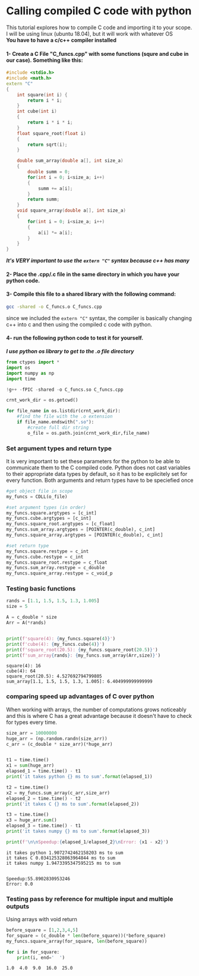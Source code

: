 # Calling compiled C code with python

This tutorial explores how to compile C code and importing it to your scope. I will be using linux (ubuntu 18.04), but it will work with whatever OS    
**You have to have a c/c++ compiler installed**  
#### 1- Create a C File "C_funcs.cpp" with some functions (squre and cube in our case). Something like this:  
```c++
#include <stdio.h>
#include <math.h>
extern "C"
{
    int square(int i) {
        return i * i;
    }
    int cube(int i)
    {
        return i * i * i;
    }
    float square_root(float i)
    {
        return sqrt(i);
    }

    double sum_array(double a[], int size_a)
    {
        double summ = 0;
        for(int i = 0; i<size_a; i++)
        {
            summ += a[i];
        }
        return summ;
    }
    void square_array(double a[], int size_a)
    {
        for(int i = 0; i<size_a; i++)
        {
            a[i] *= a[i];
        }
    }
}
```
***It's VERY important to use the ```extern "C"``` syntax because c++ has many***
#### 2- Place the .cpp/.c file in the same directory in which you have your python code.  
#### 3- Compile this file to a shared library with the following command:  
```bash
gcc -shared -o C_funcs.o C_funcs.cpp
```
since we included the ```extern "C"``` syntax, the compiler is basically changing c++ into c and then using the compiled c code with python.
#### 4- run the following python code to test it for yourself.  
***I use python os library to get to the .o file directory***


```python
from ctypes import *
import os
import numpy as np
import time
```


```python
!g++ -fPIC -shared -o C_funcs.so C_funcs.cpp
```


```python
crnt_work_dir = os.getcwd()

for file_name in os.listdir(crnt_work_dir):
    #find the file with the .o extension
    if file_name.endswith(".so"):
        #create full dir string
        o_file = os.path.join(crnt_work_dir,file_name)

```

### Set argument types and return type
It is very important to set these parameters for the python to be able to communicate them to the C compiled code. Python does not cast variables to their appropriate data types by default, so it has to be explicitely set for every function. Both arguments and return types have to be speciefied once


```python
#get object file in scope
my_funcs = CDLL(o_file)

#set argument types (in order)
my_funcs.square.argtypes = [c_int]
my_funcs.cube.argtypes = [c_int]
my_funcs.square_root.argtypes = [c_float]
my_funcs.sum_array.argtypes = [POINTER(c_double), c_int]
my_funcs.square_array.argtypes = [POINTER(c_double), c_int]

#set return type
my_funcs.square.restype = c_int
my_funcs.cube.restype = c_int
my_funcs.square_root.restype = c_float
my_funcs.sum_array.restype = c_double
my_funcs.square_array.restype = c_void_p

```

### Testing basic functions


```python
rands = [1.1, 1.5, 1.5, 1.3, 1.005]
size = 5

A = c_double * size
Arr = A(*rands)


print(f'square(4): {my_funcs.square(4)}')
print(f'cube(4): {my_funcs.cube(4)}')
print(f'square_root(20.5): {my_funcs.square_root(20.5)}')
print(f'sum_array{rands}: {my_funcs.sum_array(Arr,size)}')
```

    square(4): 16
    cube(4): 64
    square_root(20.5): 4.527692794799805
    sum_array[1.1, 1.5, 1.5, 1.3, 1.005]: 6.404999999999999


### comparing speed up advantages of C over python
When working with arrays, the number of computations grows noticeably and this is where C has a great advantage because it doesn't have to check for types every time.


```python
size_arr = 10000000
huge_arr = (np.random.randn(size_arr))
c_arr = (c_double * size_arr)(*huge_arr)


t1 = time.time()
x1 = sum(huge_arr)
elapsed_1 = time.time() - t1 
print('it takes python {} ms to sum'.format(elapsed_1))

t2 = time.time()
x2 = my_funcs.sum_array(c_arr,size_arr)
elapsed_2 = time.time() - t2 
print('it takes C {} ms to sum'.format(elapsed_2))

t3 = time.time()
x3 = huge_arr.sum()
elapsed_3 = time.time() - t1 
print('it takes numpy {} ms to sum'.format(elapsed_3))

print(f'\n\nSpeedup:{elapsed_1/elapsed_2}\nError: {x1 - x2}')
```

    it takes python 1.9072742462158203 ms to sum
    it takes C 0.034125328063964844 ms to sum
    it takes numpy 1.9473395347595215 ms to sum
    
    
    Speedup:55.8902830953246
    Error: 0.0


### Testing pass by reference for multiple input and multiple outputs
Using arrays with void return


```python
before_square = [1,2,3,4,5]
for_square = (c_double * len(before_square))(*before_square)
my_funcs.square_array(for_square, len(before_square))

for i in for_square:
    print(i, end='  ')
```

    1.0  4.0  9.0  16.0  25.0  
